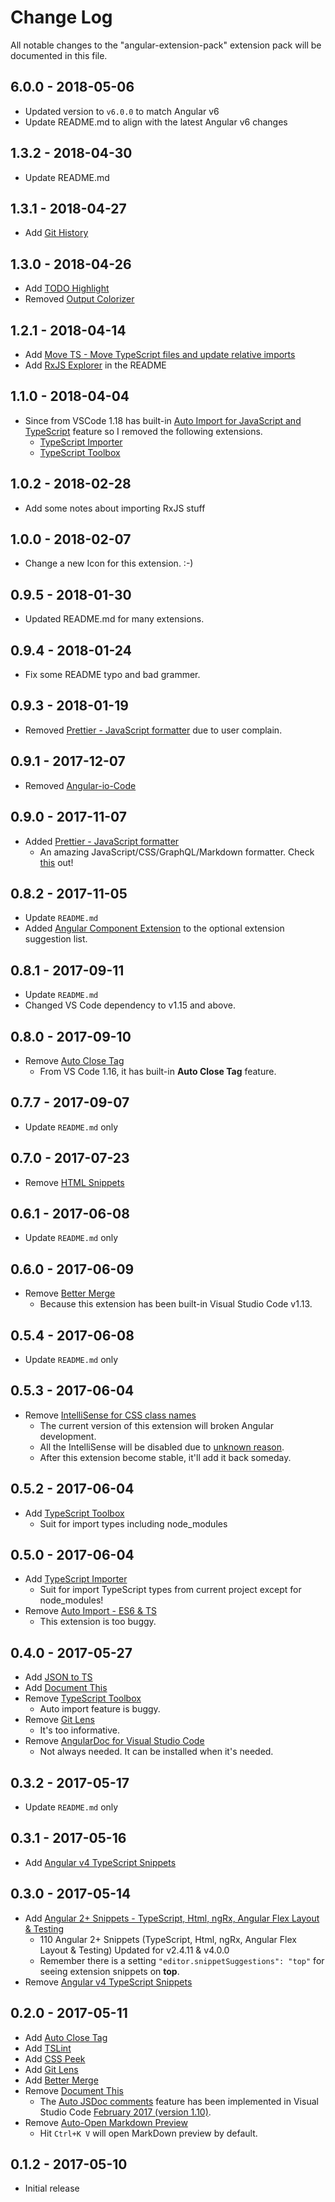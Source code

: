 # Change Log

All notable changes to the "angular-extension-pack" extension pack will be documented in this file.

## 6.0.0 - 2018-05-06

* Updated version to `v6.0.0` to match Angular v6
* Update README.md to align with the latest Angular v6 changes

## 1.3.2 - 2018-04-30

* Update README.md

## 1.3.1 - 2018-04-27

* Add [Git History](https://marketplace.visualstudio.com/items?itemName=donjayamanne.githistory)

## 1.3.0 - 2018-04-26

* Add [TODO Highlight](https://marketplace.visualstudio.com/items?itemName=wayou.vscode-todo-highlight)
* Removed [Output Colorizer](https://marketplace.visualstudio.com/items?itemName=IBM.output-colorizer)

## 1.2.1 - 2018-04-14

* Add [Move TS - Move TypeScript files and update relative imports](https://marketplace.visualstudio.com/items?itemName=stringham.move-ts)
* Add [RxJS Explorer](http://reactive.how/rxjs/explorer) in the README

## 1.1.0 - 2018-04-04

* Since from VSCode 1.18 has built-in [Auto Import for JavaScript and TypeScript](https://code.visualstudio.com/updates/v1_18#_auto-import-for-javascript-and-typescript) feature so I removed the following extensions.
  * [TypeScript Importer](https://marketplace.visualstudio.com/items?itemName=pmneo.tsimporter)
  * [TypeScript Toolbox](https://marketplace.visualstudio.com/items?itemName=DSKWRK.vscode-generate-getter-setter)

## 1.0.2 - 2018-02-28

* Add some notes about importing RxJS stuff

## 1.0.0 - 2018-02-07

* Change a new Icon for this extension. :-)

## 0.9.5 - 2018-01-30

* Updated README.md for many extensions.

## 0.9.4 - 2018-01-24

* Fix some README typo and bad grammer.

## 0.9.3 - 2018-01-19

* Removed [Prettier - JavaScript formatter](https://marketplace.visualstudio.com/items?itemName=esbenp.prettier-vscode) due to user complain.

## 0.9.1 - 2017-12-07

* Removed [Angular-io-Code](https://marketplace.visualstudio.com/items?itemName=NoHomey.angular-io-code)

## 0.9.0 - 2017-11-07

* Added [Prettier - JavaScript formatter](https://marketplace.visualstudio.com/items?itemName=esbenp.prettier-vscode)
  * An amazing JavaScript/CSS/GraphQL/Markdown formatter. Check [this](https://prettier.io) out!

## 0.8.2 - 2017-11-05

* Update `README.md`
* Added [Angular Component Extension](https://marketplace.visualstudio.com/items?itemName=onixie.angular-component-extension) to the optional extension suggestion list.

## 0.8.1 - 2017-09-11

* Update `README.md`
* Changed VS Code dependency to v1.15 and above.

## 0.8.0 - 2017-09-10

* Remove [Auto Close Tag](https://marketplace.visualstudio.com/items?itemName=formulahendry.auto-close-tag)
  * From VS Code 1.16, it has built-in **Auto Close Tag** feature.

## 0.7.7 - 2017-09-07

* Update `README.md` only

## 0.7.0 - 2017-07-23

* Remove [HTML Snippets](https://marketplace.visualstudio.com/items?itemName=abusaidm.html-snippets)

## 0.6.1 - 2017-06-08

* Update `README.md` only

## 0.6.0 - 2017-06-09

* Remove [Better Merge](https://marketplace.visualstudio.com/items?itemName=pprice.better-merge)
  * Because this extension has been built-in Visual Studio Code v1.13.

## 0.5.4 - 2017-06-08

* Update `README.md` only

## 0.5.3 - 2017-06-04

* Remove [IntelliSense for CSS class names](https://marketplace.visualstudio.com/items?itemName=Zignd.html-css-class-completion)
  * The current version of this extension will broken Angular development.
  * All the IntelliSense will be disabled due to [unknown reason](https://github.com/zignd/HTML-CSS-Class-Completion/issues/58).
  * After this extension become stable, it'll add it back someday.

## 0.5.2 - 2017-06-04

* Add [TypeScript Toolbox](https://marketplace.visualstudio.com/items?itemName=DSKWRK.vscode-generate-getter-setter)
  * Suit for import types including node_modules

## 0.5.0 - 2017-06-04

* Add [TypeScript Importer](https://marketplace.visualstudio.com/items?itemName=pmneo.tsimporter)
  * Suit for import TypeScript types from current project except for node_modules!
* Remove [Auto Import - ES6 & TS](https://marketplace.visualstudio.com/items?itemName=moppitz.vscode-extension-auto-import)
  * This extension is too buggy.

## 0.4.0 - 2017-05-27

* Add [JSON to TS](https://marketplace.visualstudio.com/items?itemName=MariusAlchimavicius.json-to-ts)
* Add [Document This](https://marketplace.visualstudio.com/items?itemName=joelday.docthis)
* Remove [TypeScript Toolbox](https://marketplace.visualstudio.com/items?itemName=DSKWRK.vscode-generate-getter-setter)
  * Auto import feature is buggy.
* Remove [Git Lens](https://marketplace.visualstudio.com/items?itemName=eamodio.gitlens)
  * It's too informative.
* Remove [AngularDoc for Visual Studio Code](https://marketplace.visualstudio.com/items?itemName=AngularDoc.angulardoc-vscode)
  * Not always needed. It can be installed when it's needed.

## 0.3.2 - 2017-05-17

* Update `README.md` only

## 0.3.1 - 2017-05-16

* Add [Angular v4 TypeScript Snippets](https://marketplace.visualstudio.com/items?itemName=johnpapa.Angular2)

## 0.3.0 - 2017-05-14

* Add [Angular 2+ Snippets - TypeScript, Html, ngRx, Angular Flex Layout & Testing](https://marketplace.visualstudio.com/items?itemName=Mikael.Angular-BeastCode)
  * 110 Angular 2+ Snippets (TypeScript, Html, ngRx, Angular Flex Layout & Testing) Updated for v2.4.11 & v4.0.0
  * Remember there is a setting `"editor.snippetSuggestions": "top"` for seeing extension snippets on **top**.
* Remove [Angular v4 TypeScript Snippets](https://marketplace.visualstudio.com/items?itemName=johnpapa.Angular2)

## 0.2.0 - 2017-05-11

* Add [Auto Close Tag](https://marketplace.visualstudio.com/items?itemName=formulahendry.auto-close-tag)
* Add [TSLint](https://marketplace.visualstudio.com/items?itemName=eg2.tslint)
* Add [CSS Peek](https://marketplace.visualstudio.com/items?itemName=pranaygp.vscode-css-peek)
* Add [Git Lens](https://marketplace.visualstudio.com/items?itemName=eamodio.gitlens)
* Add [Better Merge](https://marketplace.visualstudio.com/items?itemName=pprice.better-merge)
* Remove [Document This](https://marketplace.visualstudio.com/items?itemName=joelday.docthis)
  * The [Auto JSDoc comments](https://code.visualstudio.com/updates/v1_10#_auto-jsdoc-comments) feature has been implemented in Visual Studio Code [February 2017 (version 1.10)](https://code.visualstudio.com/updates/v1_10).
* Remove [Auto-Open Markdown Preview](https://marketplace.visualstudio.com/items?itemName=hnw.vscode-auto-open-markdown-preview)
  * Hit `Ctrl+K V` will open MarkDown preview by default.

## 0.1.2 - 2017-05-10

* Initial release

